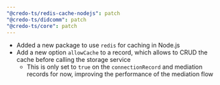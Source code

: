 ```yaml
---
"@credo-ts/redis-cache-nodejs": patch
"@credo-ts/didcomm": patch
"@credo-ts/core": patch
---
```


- Added a new package to use `redis` for caching in Node.js
- Add a new option `allowCache` to a record, which allows to CRUD the cache before calling the storage service
  - This is only set to `true` on the `connectionRecord` and mediation records for now, improving the performance of the mediation flow
